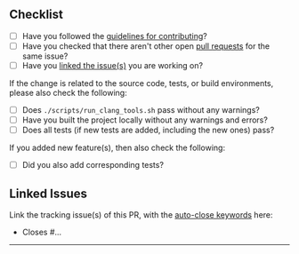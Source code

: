## Checklist

<!-- Use [x] to mark item done, or just click the checkboxes with device pointer -->

- [ ] Have you followed the [guidelines for contributing](/CONTRIBUTING.md)?
- [ ] Have you checked that there aren't other open [pull requests](http://github.com/seoklab/nurikit/pulls) for the same issue?
- [ ] Have you [linked the issue(s)](#linked-issues) you are working on?

If the change is related to the source code, tests, or build environments, please also check the following:

- [ ] Does `./scripts/run_clang_tools.sh` pass without any warnings?
- [ ] Have you built the project locally without any warnings and errors?
- [ ] Does all tests (if new tests are added, including the new ones) pass?

If you added new feature(s), then also check the following:

- [ ] Did you also add corresponding tests?

## Linked Issues

Link the tracking issue(s) of this PR, with the [auto-close keywords](https://docs.github.com/issues/tracking-your-work-with-issues/linking-a-pull-request-to-an-issue) here:

- Closes #...

---

<!-- Start the description of the PR here -->
